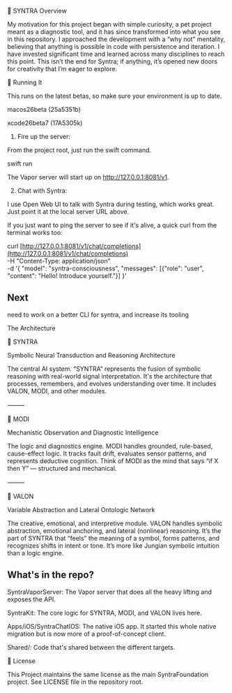 🧠 SYNTRA
Overview

My motivation for this project began with simple curiosity, a pet project meant as a diagnostic tool, and it has since transformed into what you see in this repository. I approached the development with a “why not” mentality, believing that anything is possible in code with persistence and iteration. I have invested significant time and learned across many disciplines to reach this point. This isn’t the end for Syntra; if anything, it’s opened new doors for creativity that I’m eager to explore.

🚀 Running It

This runs on the latest betas, so make sure your environment is up to date.

macos26beta (25a5351b)

xcode26beta7 (17A5305k)

1. Fire up the server:

From the project root, just run the swift command.

swift run

The Vapor server will start up on http://127.0.0.1:8081/v1.

2. Chat with Syntra:

I use Open Web UI to talk with Syntra during testing, which works great. Just point it at the local server URL above.

If you just want to ping the server to see if it's alive, a quick curl from the terminal works too:

curl [http://127.0.0.1:8081/v1/chat/completions](http://127.0.0.1:8081/v1/chat/completions) \
  -H "Content-Type: application/json" \
  -d '{
    "model": "syntra-consciousness",
    "messages": [{"role": "user", "content": "Hello! Introduce yourself."}]
  }'

## Next

need to work on a better CLI for syntra, and increase its tooling

The Architecture

🧠 SYNTRA

Symbolic Neural Transduction and Reasoning Architecture

The central AI system. “SYNTRA” represents the fusion of symbolic reasoning with real-world signal interpretation. It's the architecture that processes, remembers, and evolves understanding over time. It includes VALON, MODI, and other modules.

⸻

🔧 MODI

Mechanistic Observation and Diagnostic Intelligence

The logic and diagnostics engine. MODI handles grounded, rule-based, cause-effect logic. It tracks fault drift, evaluates sensor patterns, and represents deductive cognition. Think of MODI as the mind that says “if X then Y” — structured and mechanical.

⸻

🔮 VALON

Variable Abstraction and Lateral Ontologic Network

The creative, emotional, and interpretive module. VALON handles symbolic abstraction, emotional anchoring, and lateral (nonlinear) reasoning. It’s the part of SYNTRA that “feels” the meaning of a symbol, forms patterns, and recognizes shifts in intent or tone. It’s more like Jungian symbolic intuition than a logic engine.

## What's in the repo?

SyntraVaporServer: The Vapor server that does all the heavy lifting and exposes the API.

SyntraKit: The core logic for SYNTRA, MODI, and VALON lives here.

Apps/iOS/SyntraChatIOS: The native iOS app. It started this whole native migration but is now more of a proof-of-concept client.

Shared/: Code that's shared between the different targets.

📄 License

This Project maintains the same license as the main SyntraFoundation project. See LICENSE file in the repository root.

